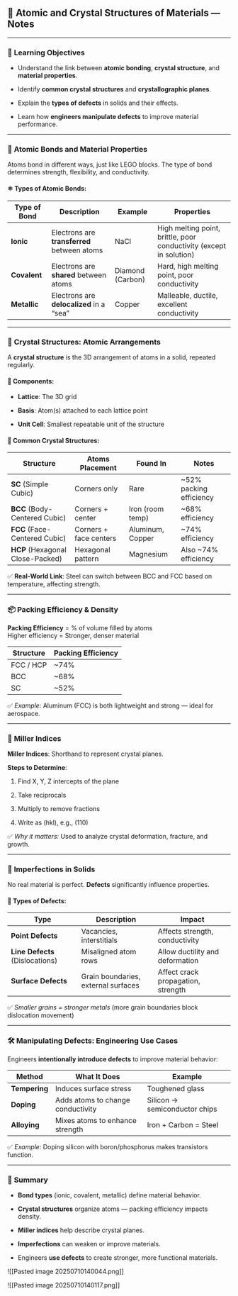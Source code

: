 ## 🧬 **Atomic and Crystal Structures of Materials — Notes**

---

### 🎯 **Learning Objectives**

- Understand the link between **atomic bonding**, **crystal structure**, and **material properties**.
    
- Identify **common crystal structures** and **crystallographic planes**.
    
- Explain the **types of defects** in solids and their effects.
    
- Learn how **engineers manipulate defects** to improve material performance.
    

---

### 🔗 **Atomic Bonds and Material Properties**

Atoms bond in different ways, just like LEGO blocks. The type of bond determines strength, flexibility, and conductivity.

#### ⚛️ **Types of Atomic Bonds**:

|Type of Bond|Description|Example|Properties|
|---|---|---|---|
|**Ionic**|Electrons are **transferred** between atoms|NaCl|High melting point, brittle, poor conductivity (except in solution)|
|**Covalent**|Electrons are **shared** between atoms|Diamond (Carbon)|Hard, high melting point, poor conductivity|
|**Metallic**|Electrons are **delocalized** in a “sea”|Copper|Malleable, ductile, excellent conductivity|

---

### 🧱 **Crystal Structures: Atomic Arrangements**

A **crystal structure** is the 3D arrangement of atoms in a solid, repeated regularly.

#### 🧩 Components:

- **Lattice**: The 3D grid
    
- **Basis**: Atom(s) attached to each lattice point
    
- **Unit Cell**: Smallest repeatable unit of the structure
    

#### 🔷 **Common Crystal Structures**:

|Structure|Atoms Placement|Found In|Notes|
|---|---|---|---|
|**SC** (Simple Cubic)|Corners only|Rare|~52% packing efficiency|
|**BCC** (Body-Centered Cubic)|Corners + center|Iron (room temp)|~68% efficiency|
|**FCC** (Face-Centered Cubic)|Corners + face centers|Aluminum, Copper|~74% efficiency|
|**HCP** (Hexagonal Close-Packed)|Hexagonal pattern|Magnesium|Also ~74% efficiency|

✅ **Real-World Link**: Steel can switch between BCC and FCC based on temperature, affecting strength.

---

### 📦 **Packing Efficiency & Density**

**Packing Efficiency** = % of volume filled by atoms  
Higher efficiency = Stronger, denser material

|Structure|Packing Efficiency|
|---|---|
|FCC / HCP|~74%|
|BCC|~68%|
|SC|~52%|

✅ _Example:_ Aluminum (FCC) is both lightweight and strong — ideal for aerospace.

---

### 📐 **Miller Indices**

**Miller Indices**: Shorthand to represent crystal planes.

**Steps to Determine**:

1. Find X, Y, Z intercepts of the plane
    
2. Take reciprocals
    
3. Multiply to remove fractions
    
4. Write as (hkl), e.g., (110)
    

✅ _Why it matters:_ Used to analyze crystal deformation, fracture, and growth.

---

### 🧨 **Imperfections in Solids**

No real material is perfect. **Defects** significantly influence properties.

#### 🔎 Types of Defects:

|Type|Description|Impact|
|---|---|---|
|**Point Defects**|Vacancies, interstitials|Affects strength, conductivity|
|**Line Defects** (Dislocations)|Misaligned atom rows|Allow ductility and deformation|
|**Surface Defects**|Grain boundaries, external surfaces|Affect crack propagation, strength|

✅ _Smaller grains = stronger metals_ (more grain boundaries block dislocation movement)

---

### 🛠️ **Manipulating Defects: Engineering Use Cases**

Engineers **intentionally introduce defects** to improve material behavior:

|Method|What It Does|Example|
|---|---|---|
|**Tempering**|Induces surface stress|Toughened glass|
|**Doping**|Adds atoms to change conductivity|Silicon → semiconductor chips|
|**Alloying**|Mixes atoms to enhance strength|Iron + Carbon = Steel|

✅ _Example:_ Doping silicon with boron/phosphorus makes transistors function.

---

### 🧾 **Summary**

- **Bond types** (ionic, covalent, metallic) define material behavior.
    
- **Crystal structures** organize atoms — packing efficiency impacts density.
    
- **Miller indices** help describe crystal planes.
    
- **Imperfections** can weaken or improve materials.
    
- Engineers **use defects** to create stronger, more functional materials.

![[Pasted image 20250710140044.png]]

![[Pasted image 20250710140117.png]]
